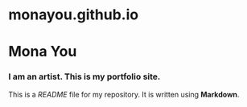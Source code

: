# monayou.github.io
# Mona You

### I am an artist. This is my portfolio site.

This is a *README* file for my repository. It is written using **Markdown**.
